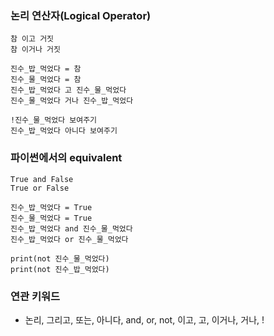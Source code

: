 ### 논리 연산자(Logical Operator)

```
참 이고 거짓
참 이거나 거짓

진수_밥_먹었다 = 참
진수_물_먹었다 = 참
진수_밥_먹었다 고 진수_물_먹었다
진수_물_먹었다 거나 진수_밥_먹었다

!진수_물_먹었다 보여주기
진수_밥_먹었다 아니다 보여주기
```

### 파이썬에서의 equivalent

```
True and False
True or False

진수_밥_먹었다 = True
진수_물_먹었다 = True
진수_밥_먹었다 and 진수_물_먹었다
진수_밥_먹었다 or 진수_물_먹었다

print(not 진수_물_먹었다)
print(not 진수_밥_먹었다)
```

### 연관 키워드

- 논리, 그리고, 또는, 아니다, and, or, not, 이고, 고, 이거나, 거나, !
